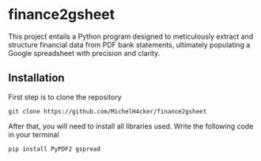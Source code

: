 # finance2gsheet
This project entails a Python program designed to meticulously extract and structure financial data from PDF bank statements, ultimately populating a Google spreadsheet with precision and clarity.

## Installation
First step is to clone the repository
    
``` git clone https://github.com/MichelH4cker/finance2gsheet ```

After that, you will need to install all libraries used. Write the following code in your terminal

```pip install PyPDF2 gspread```